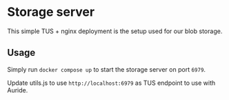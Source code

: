 # Storage server

This simple TUS + nginx deployment is the setup used for our blob storage.

## Usage

Simply run `docker compose up` to start the storage server on port `6979`.

Update utils.js to use `http://localhost:6979` as TUS endpoint to use with Auride.
